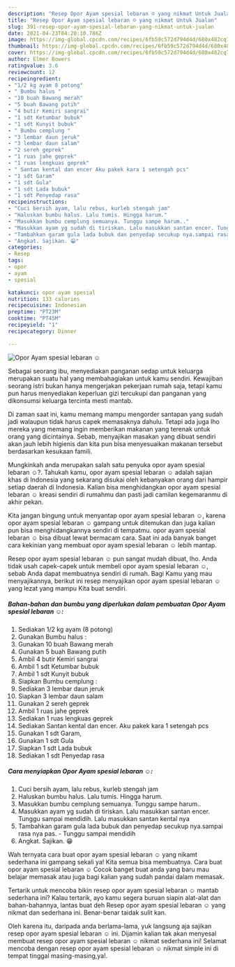 ```yaml
---
description: "Resep Opor Ayam spesial lebaran ☺️ yang nikmat Untuk Jualan"
title: "Resep Opor Ayam spesial lebaran ☺️ yang nikmat Untuk Jualan"
slug: 391-resep-opor-ayam-spesial-lebaran-yang-nikmat-untuk-jualan
date: 2021-04-23T04:20:10.786Z
image: https://img-global.cpcdn.com/recipes/6fb59c572d794d4d/680x482cq70/opor-ayam-spesial-lebaran-☺️-foto-resep-utama.jpg
thumbnail: https://img-global.cpcdn.com/recipes/6fb59c572d794d4d/680x482cq70/opor-ayam-spesial-lebaran-☺️-foto-resep-utama.jpg
cover: https://img-global.cpcdn.com/recipes/6fb59c572d794d4d/680x482cq70/opor-ayam-spesial-lebaran-☺️-foto-resep-utama.jpg
author: Elmer Bowers
ratingvalue: 3.6
reviewcount: 12
recipeingredient:
- "1/2 kg ayam 8 potong"
- " Bumbu halus "
- "10 buah Bawang merah"
- "5 buah Bawang putih"
- "4 butir Kemiri sangrai"
- "1 sdt Ketumbar bubuk"
- "1 sdt Kunyit bubuk"
- " Bumbu cemplung "
- "3 lembar daun jeruk"
- "3 lembar daun salam"
- "2 sereh geprek"
- "1 ruas jahe geprek"
- "1 ruas lengkuas geprek"
- " Santan kental dan encer Aku pakek kara 1 setengah pcs"
- "1 sdt Garam"
- "1 sdt Gula"
- "1 sdt Lada bubuk"
- "1 sdt Penyedap rasa"
recipeinstructions:
- "Cuci bersih ayam, lalu rebus, kurleb stengah jam"
- "Haluskan bumbu halus. Lalu tumis. Hingga harum."
- "Masukkan bumbu cemplung semuanya. Tunggu sampe harum.."
- "Masukkan ayam yg sudah di tiriskan. Lalu masukkan santan encer. Tunggu sampai mendidih. Lalu masukkan santan kental nya"
- "Tambahkan garam gula lada bubuk dan penyedap secukup nya.sampai rasa nya pas. Tunggu sampai mendidih"
- "Angkat. Sajikan. 😁"
categories:
- Resep
tags:
- opor
- ayam
- spesial

katakunci: opor ayam spesial 
nutrition: 133 calories
recipecuisine: Indonesian
preptime: "PT23M"
cooktime: "PT45M"
recipeyield: "1"
recipecategory: Dinner

---
```



![Opor Ayam spesial lebaran ☺️](https://img-global.cpcdn.com/recipes/6fb59c572d794d4d/680x482cq70/opor-ayam-spesial-lebaran-☺️-foto-resep-utama.jpg)

Sebagai seorang ibu, menyediakan panganan sedap untuk keluarga merupakan suatu hal yang membahagiakan untuk kamu sendiri. Kewajiban seorang istri bukan hanya mengerjakan pekerjaan rumah saja, tetapi kamu pun harus menyediakan keperluan gizi tercukupi dan panganan yang dikonsumsi keluarga tercinta mesti mantab.

Di zaman  saat ini, kamu memang mampu mengorder santapan yang sudah jadi walaupun tidak harus capek memasaknya dahulu. Tetapi ada juga lho mereka yang memang ingin memberikan makanan yang terenak untuk orang yang dicintainya. Sebab, menyajikan masakan yang dibuat sendiri akan jauh lebih higienis dan kita pun bisa menyesuaikan makanan tersebut berdasarkan kesukaan famili. 



Mungkinkah anda merupakan salah satu penyuka opor ayam spesial lebaran ☺️?. Tahukah kamu, opor ayam spesial lebaran ☺️ adalah sajian khas di Indonesia yang sekarang disukai oleh kebanyakan orang dari hampir setiap daerah di Indonesia. Kalian bisa menghidangkan opor ayam spesial lebaran ☺️ kreasi sendiri di rumahmu dan pasti jadi camilan kegemaranmu di akhir pekan.

Kita jangan bingung untuk menyantap opor ayam spesial lebaran ☺️, karena opor ayam spesial lebaran ☺️ gampang untuk ditemukan dan juga kalian pun bisa menghidangkannya sendiri di tempatmu. opor ayam spesial lebaran ☺️ bisa dibuat lewat bermacam cara. Saat ini ada banyak banget cara kekinian yang membuat opor ayam spesial lebaran ☺️ lebih mantap.

Resep opor ayam spesial lebaran ☺️ pun sangat mudah dibuat, lho. Anda tidak usah capek-capek untuk membeli opor ayam spesial lebaran ☺️, sebab Anda dapat membuatnya sendiri di rumah. Bagi Kamu yang mau menyajikannya, berikut ini resep menyajikan opor ayam spesial lebaran ☺️ yang lezat yang mampu Kita buat sendiri.

<!--inarticleads1-->

##### Bahan-bahan dan bumbu yang diperlukan dalam pembuatan Opor Ayam spesial lebaran ☺️:

1. Sediakan 1/2 kg ayam (8 potong)
1. Gunakan  Bumbu halus :
1. Gunakan 10 buah Bawang merah
1. Gunakan 5 buah Bawang putih
1. Ambil 4 butir Kemiri sangrai
1. Ambil 1 sdt Ketumbar bubuk
1. Ambil 1 sdt Kunyit bubuk
1. Siapkan  Bumbu cemplung :
1. Sediakan 3 lembar daun jeruk
1. Siapkan 3 lembar daun salam
1. Gunakan 2 sereh geprek
1. Ambil 1 ruas jahe geprek
1. Sediakan 1 ruas lengkuas geprek
1. Sediakan  Santan kental dan encer. Aku pakek kara 1 setengah pcs
1. Gunakan 1 sdt Garam,
1. Gunakan 1 sdt Gula
1. Siapkan 1 sdt Lada bubuk
1. Sediakan 1 sdt Penyedap rasa




<!--inarticleads2-->

##### Cara menyiapkan Opor Ayam spesial lebaran ☺️:

1. Cuci bersih ayam, lalu rebus, kurleb stengah jam
1. Haluskan bumbu halus. Lalu tumis. Hingga harum.
1. Masukkan bumbu cemplung semuanya. Tunggu sampe harum..
1. Masukkan ayam yg sudah di tiriskan. Lalu masukkan santan encer. Tunggu sampai mendidih. Lalu masukkan santan kental nya
1. Tambahkan garam gula lada bubuk dan penyedap secukup nya.sampai rasa nya pas. - Tunggu sampai mendidih
1. Angkat. Sajikan. 😁




Wah ternyata cara buat opor ayam spesial lebaran ☺️ yang nikamt sederhana ini gampang sekali ya! Kita semua bisa membuatnya. Cara buat opor ayam spesial lebaran ☺️ Cocok banget buat anda yang baru mau belajar memasak atau juga bagi kalian yang sudah pandai dalam memasak.

Tertarik untuk mencoba bikin resep opor ayam spesial lebaran ☺️ mantab sederhana ini? Kalau tertarik, ayo kamu segera buruan siapin alat-alat dan bahan-bahannya, lantas buat deh Resep opor ayam spesial lebaran ☺️ yang nikmat dan sederhana ini. Benar-benar taidak sulit kan. 

Oleh karena itu, daripada anda berlama-lama, yuk langsung aja sajikan resep opor ayam spesial lebaran ☺️ ini. Dijamin kalian tak akan menyesal membuat resep opor ayam spesial lebaran ☺️ nikmat sederhana ini! Selamat mencoba dengan resep opor ayam spesial lebaran ☺️ nikmat simple ini di tempat tinggal masing-masing,ya!.

